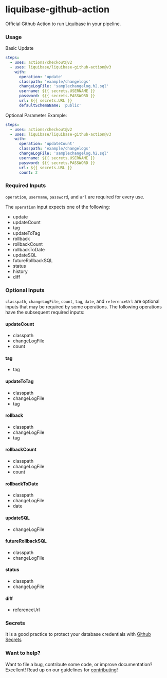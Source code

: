 # liquibase-github-action

Official Github Action to run Liquibase in your pipeline.

### Usage

Basic Update

```yaml
steps:
  - uses: actions/checkout@v2
  - uses: liquibase/liquibase-github-action@v3
    with:
      operation: 'update'
      classpath: 'example/changelogs'
      changeLogFile: 'samplechangelog.h2.sql'
      username: ${{ secrets.USERNAME }}
      password: ${{ secrets.PASSWORD }}
      url: ${{ secrets.URL }}
      defaultSchemaName: 'public'
```

Optional Parameter Example:

```yaml
steps:
  - uses: actions/checkout@v2
  - uses: liquibase/liquibase-github-action@v3
    with:
      operation: 'updateCount'
      classpath: 'example/changelogs'
      changeLogFile: 'samplechangelog.h2.sql'
      username: ${{ secrets.USERNAME }}
      password: ${{ secrets.PASSWORD }}
      url: ${{ secrets.URL }}
      count: 2
```

### Required Inputs

`operation`, `username`, `password`, and `url` are required for every use.

The `operation` input expects one of the following:

- update
- updateCount
- tag
- updateToTag
- rollback
- rollbackCount
- rollbackToDate
- updateSQL
- futureRollbackSQL
- status
- history
- diff

### Optional Inputs

`classpath`, `changeLogFile`, `count`, `tag`, `date`, and `referenceUrl` are optional inputs that may be required by some operations. The following operations have the subsequent required inputs:

#### updateCount

- classpath
- changeLogFile
- count

#### tag

- tag

#### updateToTag

- classpath
- changeLogFile
- tag

#### rollback

- classpath
- changeLogFile
- tag

#### rollbackCount

- classpath
- changeLogFile
- count

#### rollbackToDate

- classpath
- changeLogFile
- date

#### updateSQL

- changeLogFile

#### futureRollbackSQL

- classpath
- changeLogFile

#### status

- classpath
- changeLogFile

#### diff

- referenceUrl

### Secrets

It is a good practice to protect your database credentials with [Github Secrets](https://docs.github.com/en/free-pro-team@latest/actions/reference/encrypted-secrets)

### Want to help?

Want to file a bug, contribute some code, or improve documentation? Excellent! Read up on our
guidelines for [contributing](https://www.liquibase.org/community/index.html)!

